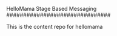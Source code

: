HelloMama Stage Based Messaging
###############################

This is the content repo for hellomama

